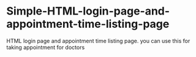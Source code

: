 # Simple-HTML-login-page-and-appointment-time-listing-page
HTML login page and appointment time listing page. you can use this for taking appointment for doctors
